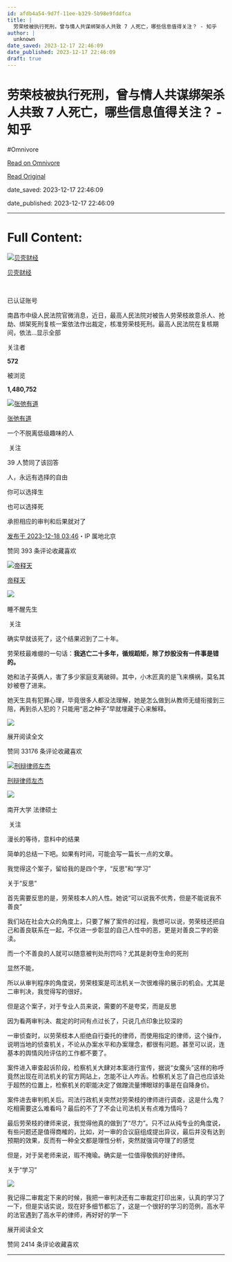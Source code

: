 ```yaml
---
id: afdb4a54-9d7f-11ee-b329-5b98e9fddfca
title: |
  劳荣枝被执行死刑，曾与情人共谋绑架杀人共致 7 人死亡，哪些信息值得关注？ - 知乎
author: |
  unknown
date_saved: 2023-12-17 22:46:09
date_published: 2023-12-17 22:46:09
draft: true
---
```


# 劳荣枝被执行死刑，曾与情人共谋绑架杀人共致 7 人死亡，哪些信息值得关注？ - 知乎
#Omnivore

[Read on Omnivore](https://omnivore.app/me/7-18c7c0c31b0)

[Read Original](https://www.zhihu.com/question/635392007/answer/3329697085)

date_saved: 2023-12-17 22:46:09

date_published: 2023-12-17 22:46:09

--- 

# Full Content: 

[![贝壳财经](https://proxy-prod.omnivore-image-cache.app/0x0,sU76jxh4QDYgzLn4noBfz-dqRmbjUpnombWov0d6FJUg/https://picx.zhimg.com/v2-91be4261faa0b0951794548f9cd528f2_l.jpg?source=1def8aca)](https://www.zhihu.com/org/xin-jing-bao-jing-ji-xin-wen)

[贝壳财经](https://www.zhihu.com/org/xin-jing-bao-jing-ji-xin-wen)

[​](https://www.zhihu.com/question/48510028)

已认证账号

南昌市中级人民法院官微消息，近日，最高人民法院对被告人劳荣枝故意杀人、抢劫、绑架死刑复核一案依法作出裁定，核准劳荣枝死刑。最高人民法院在复核期间，依法…显示全部 ​

关注者

**572**

被浏览

**1,480,752**

[![张弛有道](https://proxy-prod.omnivore-image-cache.app/0x0,svHKYaJpRXke7LvPyr4-UyCJR8URrTtEPoAxaciUVmlE/https://pica.zhimg.com/v2-3a08ae8291a0d36e9c2d121642237ed2_l.jpg?source=2c26e567)](https://www.zhihu.com/people/zhang-xun-76-91)

[张弛有道](https://www.zhihu.com/people/zhang-xun-76-91)

一个不脱离低级趣味的人

​ 关注

39 人赞同了该回答

人，永远有选择的自由

你可以选择生

也可以选择死

承担相应的审判和后果就对了

[发布于 2023-12-18 03:46](https://www.zhihu.com/question/635392007/answer/3329697085)・IP 属地北京

​赞同 39​​3 条评论​收藏​喜欢

[![帝释天](https://proxy-prod.omnivore-image-cache.app/0x0,sH8M79NmYANyxLlbghBLunKFVgH-4gIs01MLg94L8XX8/https://picx.zhimg.com/v2-d09b07362fcdb84e791ff788ccf4c436_l.jpg?source=1def8aca)](https://www.zhihu.com/people/di-shi-tian-39-47)

[帝释天](https://www.zhihu.com/people/di-shi-tian-39-47)

​![](https://proxy-prod.omnivore-image-cache.app/0x0,sEQaOWrSM4sYxMszrQ6lhsM51WgM5AvlqxCkeG6GJZz4/https://pic1.zhimg.com/v2-4812630bc27d642f7cafcd6cdeca3d7a.jpg?source=88ceefae)

睡不醒先生

​ 关注

确实早就该死了，这个结果迟到了二十年。

劳荣枝最难绷的一句话：**我逃亡二十多年，循规蹈矩，除了炒股没有一件事是错的。**

她和法子英俩人，害了多少家庭支离破碎。其中，小木匠真的是飞来横祸，莫名其妙被卷了进来。

她天生具有犯罪心理，毕竟很多人都没法理解，她是怎么做到从教师无缝衔接到三陪，再到杀人犯的？只能用“恶之种子”早就埋藏于心来解释。

![](https://proxy-prod.omnivore-image-cache.app/828x1061,sdqt75orn9eXaZMpd3GtoMTzUwoh0VBYSoldvREpyPXc/https://picx.zhimg.com/50/v2-19b4f63904c2abeeace6f3c33a6c2cce_720w.jpg?source=1def8aca)

展开阅读全文​

​赞同 331​​76 条评论​收藏​喜欢

[![刑辩律师左杰](https://proxy-prod.omnivore-image-cache.app/0x0,sA_M3QhCSFhwKJFzYpA1JbHtxaeapii_xQZcci1EZ_CM/https://picx.zhimg.com/v2-79689019aa7196974d760d41a65968ba_l.jpg?source=1def8aca)](https://www.zhihu.com/people/zuo-jie-28-61)

[刑辩律师左杰](https://www.zhihu.com/people/zuo-jie-28-61)

[​](https://www.zhihu.com/question/48510028)​![](https://proxy-prod.omnivore-image-cache.app/0x0,sEQaOWrSM4sYxMszrQ6lhsM51WgM5AvlqxCkeG6GJZz4/https://pic1.zhimg.com/v2-4812630bc27d642f7cafcd6cdeca3d7a.jpg?source=88ceefae)

南开大学 法律硕士

​ 关注

漫长的等待，意料中的结果

简单的总结一下吧。如果有时间，可能会写一篇长一点的文章。

我觉得这个案子，留给我的是四个字，“反思”和“学习”

关于“反思”

首先需要反思的是，劳荣枝本人的人性。她说“可以说我不优秀，但是不能说我不善良”

我们站在社会大众的角度上，只要了解了案件的过程，我想可以说，劳荣枝还把自己和善良联系在一起，不仅进一步彰显的自己人性中的恶，更是对善良二字的亵渎。

而一个不善良的人就可以随意被判处刑罚吗？尤其是剥夺生命的死刑

显然不能，

所以从审判程序的角度说，劳荣枝案是司法机关一次很难得的展示的机会。尤其是二审判决，我觉得写的很好。

但是这个案子，对于专业人员来说，需要的不是夸奖，而是反思

因为看两审判决、裁定的时间有点过长了，只说几点印象比较深的

一审侦查时，以劳荣枝本人拒绝自行委托的律师，而使用指定的律师，这个操作，说明当地的侦查机关，不论从办案水平和办案理念，都很有问题。甚至可以说，连基本的舆情风险评估的工作都不要了。

案件进入审查起诉阶段，检察机关大肆对本案进行宣传，据说“女魔头”这样的称呼竟然出现在司法机关的官方网站上，怎能不让人咋舌。检察机关忘了自己也应该处于超然的位置上，检察机关的职能决定了做蹭流量博眼球的事是在自降身价。

案件进去审判机关后。司法行政机关突然对劳荣枝的律师进行调查，这是什么鬼？吃相需要这么难看吗？最后的不了了不会让司法机关有点难为情吗？

最后劳荣枝的律师来说，我觉得他真的做到了“尽力”。只不过从纯专业的角度说，有些问题还是值得商榷的，比如，对一审的合议庭组成提出异议，最后并没有达到预期的效果，反而有一种全文都是理性分析，突然就强词夺理了的感觉

但是，对于吴老师来说，瑕不掩瑜。确实是一位值得敬佩的好律师。

关于“学习”

![](https://proxy-prod.omnivore-image-cache.app/1176x0,s5fw_JVDdU8sJdlijG-1drp22FOej4ha_HwMsHNeGvpk/https://pica.zhimg.com/50/v2-e24fb225074e2ab8b01bb95442c75450_720w.jpg?source=1def8aca)

我记得二审裁定下来的时候，我把一审判决还有二审裁定打印出来，认真的学习了一下，但是实话实说，现在好多细节都忘了，这是一个很好的学习的范例，高水平的法官遇到了高水平的律师，再好好的学一下

展开阅读全文​

​赞同 24​​14 条评论​收藏​喜欢

---

